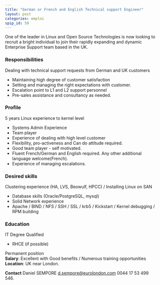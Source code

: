 ```yaml
---
title: "German or French and English Technical support Engineer"
layout: post
categories: emploi
spip_id: 50
---
```


One of the leader in Linux and Open Source Technologies is now looking to recruit a bright individual to join their rapidly expanding and dynamic Enterprise Support team based in the UK.

### Responsibilities ###

Dealing with technical support requests from German and UK customers

- Maintaining high degree of customer satisfaction
- Setting and managing the right expectations with customer.
- Escalation point to L1 and L2 support personnel
- Pre-sales assistance and consultancy as needed.

### Profile ###

5 years Linux experience to kernel level 

- Systems Admin Experience
- Team player
- Experience of dealing with high level customer
- Flexibility, pro-activeness and Can do attitude required.
- Good team player - self motivated.
- Fluent French/German and English required. Any other additional language welcome(French).
- Experience of managing escalations.

### Desired skills ###

Clustering experience (HA, LVS, Beowulf, HPCC) / Installing Linux on SAN

- Database skills (Oracle/PostgreSQL, mysql)
- Solid Network experience
- Apache / BIND / NFS / SSH / SSL / krb5 / Kickstart / Kernel debugging / RPM building 

### Education ###
IT Degree Qualified

- RHCE (if possible)

Permanent position  
**Salary**: Excellent with  Good benefits / Numerous training opportunities  
**Location**: UK near London.

**Contact** Daniel SEMPORE
[d.sempore@eurolondon.com](mailto:d.sempore@eurolondon.com)
0044 17 53 499 546.